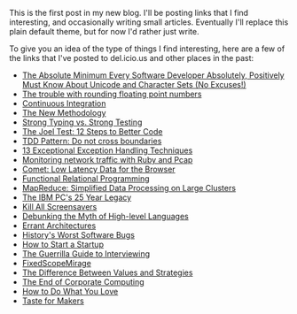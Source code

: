 This is the first post in my new blog. I'll be posting links that I find
interesting, and occasionally writing small articles. Eventually I'll replace
this plain default theme, but for now I'd rather just write.

To give you an idea of the type of things I find interesting, here are a few
of the links that I've posted to del.icio.us and other places in the past:

  * [The Absolute Minimum Every Software Developer Absolutely, Positively Must Know About Unicode and Character Sets (No Excuses!)][9]
  * [The trouble with rounding floating point numbers][10]
  * [Continuous Integration][11]
  * [The New Methodology][12]
  * [Strong Typing vs. Strong Testing][13]
  * [The Joel Test: 12 Steps to Better Code][14]
  * [TDD Pattern: Do not cross boundaries][15]
  * [13 Exceptional Exception Handling Techniques][16][][15]
  * [Monitoring network traffic with Ruby and Pcap][17]
  * [Comet: Low Latency Data for the Browser][18]
  * [Functional Relational Programming][19]
  * [MapReduce: Simplified Data Processing on Large Clusters][20]
  * [The IBM PC's 25 Year Legacy][21]
  * [Kill All Screensavers][22]
  * [Debunking the Myth of High-level Languages][23]
  * [Errant Architectures][24]
  * [History's Worst Software Bugs][25]
  * [How to Start a Startup][26]
  * [The Guerrilla Guide to Interviewing][27]
  * [FixedScopeMirage][28]
  * [The Difference Between Values and Strategies][29]
  * [The End of Corporate Computing][30]
  * [How to Do What You Love][31]
  * [Taste for Makers][32]

   [9]: http://www.joelonsoftware.com/articles/Unicode.html
   [10]: http://www.regdeveloper.co.uk/2006/08/12/floating_point_approximation/
   [11]: http://martinfowler.com/articles/continuousIntegration.html
   [12]: http://martinfowler.com/articles/newMethodology.html
   [13]: http://mindview.net/WebLog/log-0025
   [14]: http://www.joelonsoftware.com/articles/fog0000000043.html
   [15]: http://www.williamcaputo.com/archives/000019.html
   [16]: http://www.manageability.org/blog/stuff/exceptional-exception-handling-techniques
   [17]: http://arstechnica.com/articles/columns/linux/linux-20051002.ars
   [18]: http://alex.dojotoolkit.org/?p=545
   [19]: http://web.mac.com/ben_moseley/frp/frp.html
   [20]: http://labs.google.com/papers/mapreduce.html
   [21]: http://lowendmac.com/orchard/06/0811.html
   [22]: http://www.roughtype.com/archives/2005/11/kill_all_screen.php
   [23]: http://www.informit.com/articles/article.asp?p=486104&#038;rl=1
   [24]: http://www.ddj.com/dept/architect/184414966
   [25]: http://wired.com/news/technology/bugs/0,2924,69355,00.html?tw=wn_tophead_1
   [26]: http://www.paulgraham.com/start.html
   [27]: http://www.joelonsoftware.com/articles/fog0000000073.html
   [28]: http://martinfowler.com/bliki/FixedScopeMirage.html
   [29]: http://weblog.raganwald.com/2006/08/difference-between-values-and.html
   [30]: http://sloanreview.mit.edu/smr/issue/2005/spring/13/
   [31]: http://www.paulgraham.com/love.html
   [32]: http://www.paulgraham.com/taste.html

